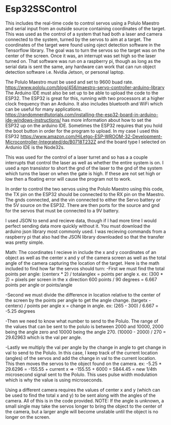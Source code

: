 # Esp32SSControl
This includes the real-time code to control servos using a Polulo Maestro and serial input from an outside source containing coordinates of the target. This was used as the control of a system that had both a laser and camera connected to the system, turned by the servos to aim at a target. The coordinates of the target were found using oject detection software in the Tensorflow library. The goal was to turn the servos so the target was on the center of the screen. Once it was, an interrupt was set high so the laser turned on. That software was run on a raspberry pi, though as long as the serial data is sent the same, any hardware can work that can run object detection software i.e. Nvidia Jetson, or personal laptop. 

The Polulo Maestro must be used and set to 9600 buad rate. https://www.pololu.com/blog/456/maestro-servo-controller-arduino-library
The Arduino IDE must also be set up to be able to upload the code to the ESP32. The ESP32 is great for this, running with two processors at a higher clock frequency than an Arduino.
It also includes bluetooth and WiFi which can be useful for many applications.
https://randomnerdtutorials.com/installing-the-esp32-board-in-arduino-ide-windows-instructions/ has more information about how to set the ESP32 up on the arduino IDE.
Sometimes the ESP32 requires that you hold the boot button in order for the program to upload. 
In my case I used this ESP32 https://www.amazon.com/HiLetgo-ESP-WROOM-32-Development-Microcontroller-Integrated/dp/B0718T232Z and the board type I selected on Ardunio IDE is the Node32s. 

This was used for the control of a laser turret and so has a a couple interrupts that control the laser as well as whether the entire system is on. I used a npn transistor to short the gnd of the laser to the gnd of the system which turns the laser on when the gate is high.
If these are not set high or low then a floating error will cause the program not to work. 

In order to control the two servos using the Polulo Maestro using this code, the TX pin on the ESP32 should be connected to the RX pin on the Maestro. The gnds connected, and the vin connected to either the Servo battery or the 5V source on the ESP32. 
There are then ports for the source and gnd for the servos that must be connected to a 9V battery. 

I used JSON to send and recieve data, though if I had more time I would perfect sending data more quickly without it. You must download the arduino json library most commonly used. I was recieving commands from a raspberry pi that also had the JSON library downloaded so that the transfer was pretty simple.


Math:
The coordinates I recieve in include the x and y coordinates of an object as well as the center x and y of the camera screen as well as the total angle of the camera capturing the location of the target. Here is the math included to find how far the servos should turn:
-First we must find the total points per angle:
  (centerx * 2) / totalanglex = points per angle x.
  ex: (300 * 2) = pixels per screen in the x direction 
  600 points / 90 degrees = 6.667 points per angle or points/angle
  
-Second we must divide the difference in location relative to the center of the screen by the points per angle to get the angle change.
  (targetx - centerx) / points per angle x = change in angle.
  ex: (265 - 300) / 6.667 = -5.25 degrees
  
-Then we need to know what number to send to the Polulo. The range of the values that can be sent to the polulo is between 2000 and 10000, 2000 being the angle zero and 10000 being the angle 270. 
  (10000 - 2000) / 270 = 29.62963 which is the val per angle.
  
-Lastly we multiply the val per angle by the change in angle to get change in val to send to the Polulo. 
In this case, I keep track of the current location (angles) of the servos and add the change in val to the current location. 
This then moves the servos to the object found on the camera.
  ex: -5.25 * 29.6296 = -155.55 + current x => -155.55 + 6000 = 5844.45 = new 1/4th microsecond signal sent to the Polulo. This uses pulse width modulation which is why the value is using microseconds.
  
Using a different camera requires the values of center x and y (which can be used to find the total x and y) to be sent along with the angles of the camera. All of this is in the code provided.
NOTE: If the angle is unknown, a small single may take the servos longer to bring the object to the center of the camera, but a larger angle will become unstable until the object is no longer on the screen. 



